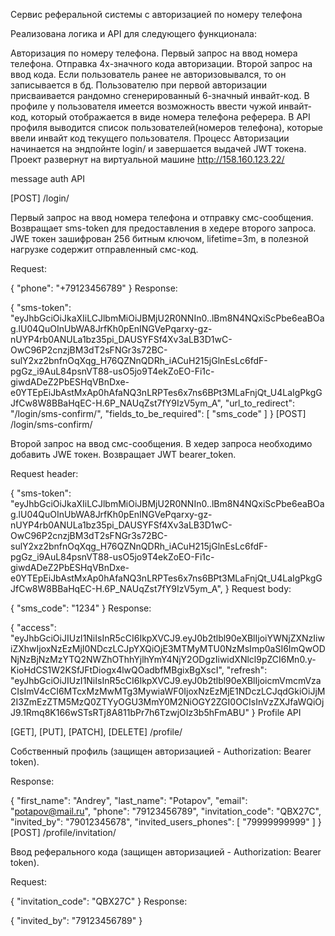 Сервис реферальной системы с авторизацией по номеру телефона

Реализована логика и API для следующего функционала:

Авторизация по номеру телефона. Первый запрос на ввод номера телефона. Отправка 4х-значного кода авторизации. Второй запрос на ввод кода.
Если пользователь ранее не авторизовывался, то он записывается в бд.
Пользователю при первой авторизации присваивается рандомно сгенерированный 6-значный инвайт-код.
В профиле у пользователя имеется возможность ввести чужой инвайт-код, который отображается в виде номера телефона реферера.
В API профиля выводится список пользователей(номеров телефона), которые ввели инвайт код текущего пользователя.
Процесс Авторизации начинается на эндпойнте login/ и завершается выдачей JWT токена. Проект развернут на виртуальной машине http://158.160.123.22/

message auth API

[POST] /login/

Первый запрос на ввод номера телефона и отправку смс-сообщения. Возвращает sms-token для предоставления в хедере второго запроса. JWE токен зашифрован 256 битным ключом, lifetime=3m, в полезной нагрузке содержит отправленный смс-код.

Request:

{
    "phone": "+79123456789"
}
Response:

{
    "sms-token": "eyJhbGciOiJkaXIiLCJlbmMiOiJBMjU2R0NNIn0..lBm8N4NQxiScPbe6eaBOag.lU04QuOInUbWA8JrfKh0pEnINGVePqarxy-gz-nUYP4rb0ANULa1bz35pi_DAUSYFSf4Xv3aLB3D1wC-OwC96P2cnzjBM3dT2sFNGr3s72BC-sulY2xz2bnfnOqXqg_H76QZNnQDRh_iACuH215jGlnEsLc6fdF-pgGz_i9AuL84psnVT88-usO5jo9T4ekZoEO-Fi1c-giwdADeZ2PbESHqVBnDxe-e0YTEpEiJbAstMxAp0hAfaNQ3nLRPTes6x7ns6BPt3MLaFnjQt_U4LaIgPkgGJfCw8W8BBaHqEC-H.6P_NAUqZst7fY9IzV5ym_A",
    "url_to_redirect": "/login/sms-confirm/",
    "fields_to_be_required": [
        "sms_code"
    ]
}
[POST] /login/sms-confirm/

Второй запрос на ввод смс-сообщения. В хедер запроса необходимо добавить JWE токен. Возвращает JWT bearer_token.

Request header:

{
    "sms-token": "eyJhbGciOiJkaXIiLCJlbmMiOiJBMjU2R0NNIn0..lBm8N4NQxiScPbe6eaBOag.lU04QuOInUbWA8JrfKh0pEnINGVePqarxy-gz-nUYP4rb0ANULa1bz35pi_DAUSYFSf4Xv3aLB3D1wC-OwC96P2cnzjBM3dT2sFNGr3s72BC-sulY2xz2bnfnOqXqg_H76QZNnQDRh_iACuH215jGlnEsLc6fdF-pgGz_i9AuL84psnVT88-usO5jo9T4ekZoEO-Fi1c-giwdADeZ2PbESHqVBnDxe-e0YTEpEiJbAstMxAp0hAfaNQ3nLRPTes6x7ns6BPt3MLaFnjQt_U4LaIgPkgGJfCw8W8BBaHqEC-H.6P_NAUqZst7fY9IzV5ym_A",
}
Request body:

{
    "sms_code": "1234"
}
Response:

{
    "access": "eyJhbGciOiJIUzI1NiIsInR5cCI6IkpXVCJ9.eyJ0b2tlbl90eXBlIjoiYWNjZXNzIiwiZXhwIjoxNzEzMjI0NDczLCJpYXQiOjE3MTMyMTU0NzMsImp0aSI6ImQwODNjNzBjNzMzYTQ2NWZhOThhYjlhYmY4NjY2ODgzIiwidXNlcl9pZCI6Mn0.y-KioHdCS1W2KSfJFtDiogx4lwQOadbfMBgixBgXscI",
    "refresh": "eyJhbGciOiJIUzI1NiIsInR5cCI6IkpXVCJ9.eyJ0b2tlbl90eXBlIjoicmVmcmVzaCIsImV4cCI6MTcxMzMwMTg3MywiaWF0IjoxNzEzMjE1NDczLCJqdGkiOiJjM2I3ZmEzZTM5MzQ0ZTYyOGU3MmY0M2NiOGY2ZGI0OCIsInVzZXJfaWQiOjJ9.1Rmq8K166wSTsRTj8A811bPr7h6TzwjOIz3b5hFmABU"
}
Profile API

[GET], [PUT], [PATCH], [DELETE] /profile/

Собственный профиль (защищен авторизацией - Authorization: Bearer token).

Response:

{
    "first_name": "Andrey",
    "last_name": "Potapov",
    "email": "potapov@mail.ru",
    "phone": "79123456789",
    "invitation_code": "QBX27C",
    "invited_by": "79012345678",
    "invited_users_phones": [
        "79999999999"
    ]
}
[POST] /profile/invitation/

Ввод реферального кода (защищен авторизацией - Authorization: Bearer token).

Request:

{
    "invitation_code": "QBX27C"
}
Response:

{
    "invited_by": "79123456789"
}